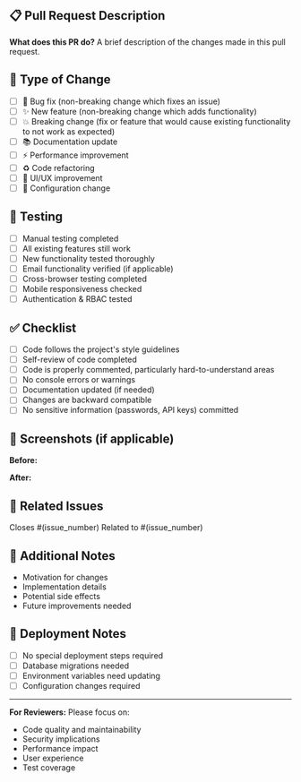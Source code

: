 ## 📋 Pull Request Description

**What does this PR do?**
A brief description of the changes made in this pull request.

## 🔄 Type of Change
- [ ] 🐛 Bug fix (non-breaking change which fixes an issue)
- [ ] ✨ New feature (non-breaking change which adds functionality)
- [ ] 💥 Breaking change (fix or feature that would cause existing functionality to not work as expected)
- [ ] 📚 Documentation update
- [ ] ⚡ Performance improvement
- [ ] ♻️ Code refactoring
- [ ] 🎨 UI/UX improvement
- [ ] 🔧 Configuration change

## 🧪 Testing
- [ ] Manual testing completed
- [ ] All existing features still work
- [ ] New functionality tested thoroughly
- [ ] Email functionality verified (if applicable)
- [ ] Cross-browser testing completed
- [ ] Mobile responsiveness checked
- [ ] Authentication & RBAC tested

## ✅ Checklist
- [ ] Code follows the project's style guidelines
- [ ] Self-review of code completed
- [ ] Code is properly commented, particularly hard-to-understand areas
- [ ] No console errors or warnings
- [ ] Documentation updated (if needed)
- [ ] Changes are backward compatible
- [ ] No sensitive information (passwords, API keys) committed

## 📱 Screenshots (if applicable)
<!-- Add screenshots to help explain your changes -->
**Before:**
<!-- Screenshot of the old behavior -->

**After:**
<!-- Screenshot of the new behavior -->

## 🔗 Related Issues
<!-- Link any related issues here -->
Closes #(issue_number)
Related to #(issue_number)

## 📝 Additional Notes
<!-- Any additional information about this PR -->
- Motivation for changes
- Implementation details
- Potential side effects
- Future improvements needed

## 🚀 Deployment Notes
<!-- If this PR requires any special deployment steps -->
- [ ] No special deployment steps required
- [ ] Database migrations needed
- [ ] Environment variables need updating
- [ ] Configuration changes required

---

**For Reviewers:**
Please focus on:
- Code quality and maintainability
- Security implications
- Performance impact
- User experience
- Test coverage
